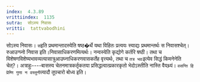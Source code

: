 ```yaml
---
index:  4.3.89
vrittiindex:  1135
sutra:  सोऽस्य निवासः
vritti:  tattvabodhini 
---
```


सोऽस्य निवासः। `स`इति प्रथमान्तादस्येति षष्ठ�र्थे यथा विहितः प्रत्ययः स्याद्यः प्रथमान्तर्थः स निवासश्चेत्। रुआउग्घ्नो निवास इति।निवासाधिकरणमित्यर्थः। नन्वस्येति कृद्योगे कर्तरि षष्ठी। तथा च विशेषणविशेष्यभावव्यत्यासात्रुआउघ्नाधिकरणवासकर्तेह वृत्त्यर्थः, तथा च `तत्र भवः`इत्येव सिद्धं किमनेनेति चेत्?। अत्राहुः----बासस्य चेतनमात्रकर्तृकतया प्रसिद्धत्वात्प्रकारकृतो भेदोऽस्तीति नास्ति वैयथ्र्यं। `वसन्ति हि प्रेम्णि गुणा न वस्तुनी`त्यादौ तूपचारो बोध्य इति।

